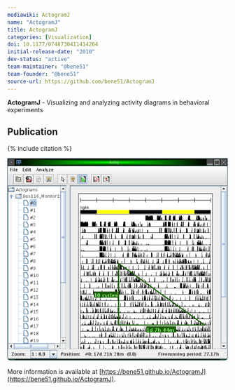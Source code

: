 ```yaml
---
mediawiki: ActogramJ
name: "ActogramJ"
title: ActogramJ
categories: [Visualization]
doi: 10.1177/0748730411414264
initial-release-date: "2010"
dev-status: "active"
team-maintainer: "@bene51"
team-founder: "@bene51"
source-url: https://github.com/bene51/ActogramJ
---
```






**ActogramJ** - Visualizing and analyzing activity diagrams in behavioral experiments

## Publication

{% include citation %}

![](/media/plugins/actogramj.png)

More information is available at [https://bene51.github.io/ActogramJ](https://bene51.github.io/ActogramJ).

  
